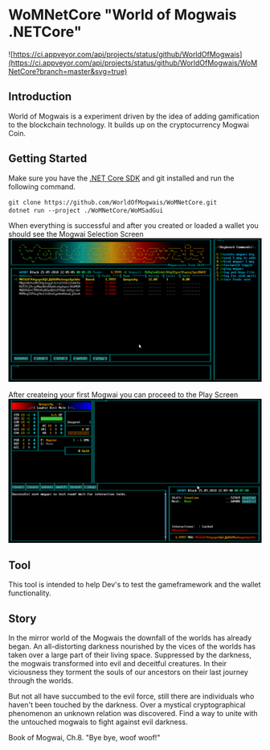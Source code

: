 
# WoMNetCore "World of Mogwais .NETCore"
![https://ci.appveyor.com/api/projects/status/github/WorldOfMogwais](https://ci.appveyor.com/api/projects/status/github/WorldOfMogwais/WoMNetCore?branch=master&svg=true)
## Introduction
World of Mogwais is a experiment driven by the idea of adding gamification to the blockchain technology. It builds up on the cryptocurrency Mogwai Coin.

## Getting Started
Make sure you have the [.NET Core SDK](https://www.microsoft.com/net/download) and git installed and run the following command.
```
git clone https://github.com/WorldOfMogwais/WoMNetCore.git
dotnet run --project ./WoMNetCore/WoMSadGui
```
When everything is successful and after you created or loaded a wallet you should see the Mogwai Selection Screen
![Mogwai Selection Screen](Resources/MogwaiSelection.png)

After createing your first Mogwai you can proceed to the Play Screen
![Play Screen](Resources/PlayScreen.png)

## Tool
This tool is intended to help Dev's to test the gameframework and the wallet functionality.

## Story
In the mirror world of the Mogwais the downfall of the worlds has already began. An all-distorting darkness nourished by the vices of the worlds has taken over a large part of their living space.
Suppressed by the darkness, the mogwais transformed into evil and deceitful creatures.
In their viciousness they torment the souls of our ancestors on their last journey through the worlds.

But not all have succumbed to the evil force, still there are individuals who haven't been touched by the darkness.
Over a mystical cryptographical phenomenon an unknown relation was discovered.
Find a way to unite with the untouched mogwais to fight against evil darkness.

Book of Mogwai, Ch.8. "Bye bye, woof woof!"
